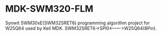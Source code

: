 # MDK-SWM320-FLM
Synwit SWM30xE(SWM32SRET6) programming algorithm project for W25Q64 used by Keil MDK.
SWM32SRET6->SPI0<--->W25Q64(8Pin).


